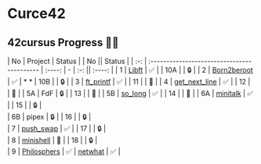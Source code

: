 # Curce42
## 42cursus Progress 💪🏻
<!--

| No  | Project                                     | Status | * ******************************* * |
| :-: | :------------------------------------------ | :----: | *                                 * |
| 1   | [Libft](../../../42-libft)                  | ✅     | *             :::      ::::::::   * |
| 10A | cub3d                                       | 🔒     | *           :+:      :+:    :+:   * |
| 20  | NetPractice                                 | 🔒     | *         +:+ +:+         +:+     * |
| 2   | [Born2beroot](../../../42-born2beroot)      | 📝     | *       +#+  +:+       +#+        * |
| 10B | miniRT                                      | 📝     | *     +#+#+#+#+#+   +#+           * |
| 21  | ft_containers                               | 🔒     | *          #+#    #+#             * |
| 3   | [ft_printf](../../../42-ft_printf)          | ✅     | *         ###   ##########+       * |
| 11  | [CPP Module 00](../../../42-cpp_module_00)  | 🔒     | *                                 * |
| 22A | ft_irc                                      | 🔒     | * ******************************* * |
| 4   | [get_next_line](../../../42-get_next_line)  | ✅     |                                     |                                   
| 12  | [CPP Module 01](../../../42-cpp_module_01). | 🔒     |                                     |
| 22B | webserv                                     | 🔒     |                                     |


-->
| No  | Project                                  | Status    |   | No  || Status | 
| :-: | :------------------------------------------ | :----: | - | :-: || :----: | 
| 1   | [Libft](../../../42-libft)                  | ✅     |   | 10A | | 🔒     | 
| 2   | [Born2beroot](../../../42-born2beroot)      | ✅     | *               *  | 10B | | 🔒     | 
| 3   | [ft_printf](../../../42-ft_printf)          | ✅     |   | 11  | | 📝     | 
| 4   | [get_next_line](../../../42-get_next_line)  | ✅     |   | 12  | | 📝     | 
| 5A  | FdF                                         | 🔒     |   | 13  | | 📝     | 
| 5B  | [so_long](../../../42-so_long)              | ✅     |   | 14  | | 📝     | 
| 6A  | [minitalk](../../../42-minitalk)            | ✅     |   | 15  | | 🔒     |  
| 6B  | pipex                                       | 🔒     |   | 16  | | 🔒     |  
| 7   | [push_swap](../../../42-push_swap)          | ✅     |   | 17  | | 🔒     |  
| 8   | [minishell](../../../../bunyod16/minishell) | 📝     |   | 18  | | 🔒     |  
| 9   | [Philosphers](../../../42-philosophers)     | ✅     |    [netwhat](../../../42-netwhat) | ✅      |
